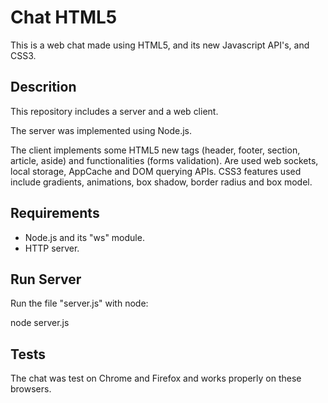 # Chat HTML5

This is a web chat made using HTML5, and its new Javascript API's, and CSS3.

## Descrition
This repository includes a server and a web client.

The server was implemented using Node.js.

The client implements some HTML5 new tags (header, footer, section, article, aside) and functionalities (forms validation).
Are used web sockets, local storage, AppCache and DOM querying APIs.
CSS3 features used include gradients, animations, box shadow, border radius and box model.

## Requirements
* Node.js and its "ws" module.
* HTTP server.

## Run Server
Run the file "server.js" with node:

node server.js

## Tests
The chat was test on Chrome and Firefox and works properly on these browsers.
